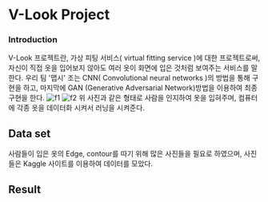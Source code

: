# V-Look Project

### Introduction

V-Look 프로젝트란, 가상 피팅 서비스( virtual fitting service )에 대한 프로젝트로써, 자신이 직접 옷을 입어보지 않아도 여러 옷이 화면에 입은 것처럼 보여주는 서비스를 말한다. 우리 팀
'맵시' 조는 CNN( Convolutional neural networks )의 방법을 통해 구현을 하고, 마지막에 GAN (Generative Adversarial Network)방법을 이용하여 최종 구현을 한다.
![f1](https://user-images.githubusercontent.com/69288067/92193381-2705e880-eea3-11ea-8b7d-dcfe976e9448.gif)
![f2](https://user-images.githubusercontent.com/69288067/92193501-751aec00-eea3-11ea-8528-68f81811b1ac.gif)
위 사진과 같은 형태로 사람을 인지하여 옷을 입혀주며, 컴퓨터에 각종 옷을 데이터화 시켜서 러닝을 시켜준다. 

##


## Data set
사람들이 입은 옷의 Edge, contour를 따기 위해 많은 사진들을 필요로 하였으며, 사진들은 Kaggle 사이트를 이용하여 데이터를 모았다.


## Result

